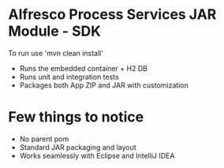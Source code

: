 # Alfresco Process Services JAR Module - SDK

To run use 'mvn clean install'

 * Runs the embedded container + H2 DB 
 * Runs unit and integration tests
 * Packages both App ZIP and JAR with customization
  
# Few things to notice

 * No parent pom
 * Standard JAR packaging and layout
 * Works seamlessly with Eclipse and IntelliJ IDEA
 
